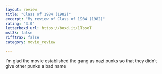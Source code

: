 ```yaml
---
layout: review
title: "Class of 1984 (1982)"
excerpt: "My review of Class of 1984 (1982)"
rating: "3.0"
letterboxd_url: https://boxd.it/1TssoT
mst3k: false
rifftrax: false
category: movie_review

---
```


I’m glad the movie established the gang as nazi punks so that they didn’t give other punks a bad name